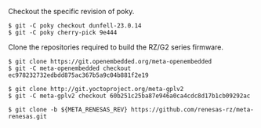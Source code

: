 Checkout the specific revision of poky.

```
$ git -C poky checkout dunfell-23.0.14
$ git -C poky cherry-pick 9e444
```

Clone the repositories required to build the RZ/G2 series firmware.

```
$ git clone https://git.openembedded.org/meta-openembedded
$ git -C meta-openembedded checkout ec978232732edbdd875ac367b5a9c04b881f2e19

$ git clone http://git.yoctoproject.org/meta-gplv2
$ git -C meta-gplv2 checkout 60b251c25ba87e946a0ca4cdc8d17b1cb09292ac

$ git clone -b ${META_RENESAS_REV} https://github.com/renesas-rz/meta-renesas.git
```

